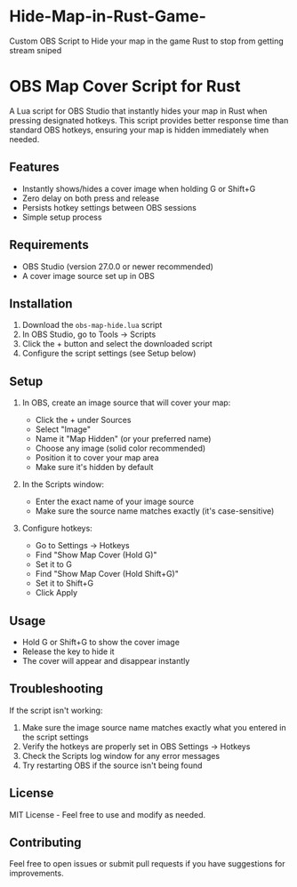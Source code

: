 # Hide-Map-in-Rust-Game-
Custom OBS Script to Hide your map in the game Rust to stop from getting stream sniped

# OBS Map Cover Script for Rust

A Lua script for OBS Studio that instantly hides your map in Rust when pressing designated hotkeys. This script provides better response time than standard OBS hotkeys, ensuring your map is hidden immediately when needed.

## Features

- Instantly shows/hides a cover image when holding G or Shift+G
- Zero delay on both press and release
- Persists hotkey settings between OBS sessions
- Simple setup process

## Requirements

- OBS Studio (version 27.0.0 or newer recommended)
- A cover image source set up in OBS

## Installation

1. Download the `obs-map-hide.lua` script
2. In OBS Studio, go to Tools -> Scripts
3. Click the + button and select the downloaded script
4. Configure the script settings (see Setup below)

## Setup

1. In OBS, create an image source that will cover your map:
   - Click the + under Sources
   - Select "Image"
   - Name it "Map Hidden" (or your preferred name)
   - Choose any image (solid color recommended)
   - Position it to cover your map area
   - Make sure it's hidden by default

2. In the Scripts window:
   - Enter the exact name of your image source
   - Make sure the source name matches exactly (it's case-sensitive)

3. Configure hotkeys:
   - Go to Settings -> Hotkeys
   - Find "Show Map Cover (Hold G)"
   - Set it to G
   - Find "Show Map Cover (Hold Shift+G)"
   - Set it to Shift+G
   - Click Apply

## Usage

- Hold G or Shift+G to show the cover image
- Release the key to hide it
- The cover will appear and disappear instantly

## Troubleshooting

If the script isn't working:
1. Make sure the image source name matches exactly what you entered in the script settings
2. Verify the hotkeys are properly set in OBS Settings -> Hotkeys
3. Check the Scripts log window for any error messages
4. Try restarting OBS if the source isn't being found

## License

MIT License - Feel free to use and modify as needed.

## Contributing

Feel free to open issues or submit pull requests if you have suggestions for improvements.
